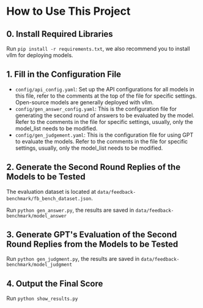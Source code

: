 # How to Use This Project
## 0. Install Required Libraries
Run `pip install -r requirements.txt`, we also recommend you to install vllm for deploying models.

## 1. Fill in the Configuration File
- `config/api_config.yaml`: Set up the API configurations for all models in this file, refer to the comments at the top of the file for specific settings. Open-source models are generally deployed with vllm.
- `config/gen_answer_config.yaml`: This is the configuration file for generating the second round of answers to be evaluated by the model. Refer to the comments in the file for specific settings, usually, only the model_list needs to be modified.
- `config/gen_judgement.yaml`: This is the configuration file for using GPT to evaluate the models. Refer to the comments in the file for specific settings, usually, only the model_list needs to be modified.

## 2. Generate the Second Round Replies of the Models to be Tested
The evaluation dataset is located at `data/feedback-benchmark/fb_bench_dataset.json`.

Run `python gen_answer.py`, the results are saved in `data/feedback-benchmark/model_answer`

## 3. Generate GPT's Evaluation of the Second Round Replies from the Models to be Tested
Run `python gen_judgment.py`, the results are saved in `data/feedback-benchmark/model_judgment`

## 4. Output the Final Score
Run `python show_results.py`


